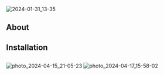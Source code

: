![2024-01-31_13-35](https://github.com/ThickBunBun/Qt5YtDL/assets/81237388/fb959100-0ea5-4892-9e49-72dacd76ad00)


## About

## Installation 

##
![photo_2024-04-15_21-05-23](https://github.com/ThickBunBun/Qt5YtDL/assets/81237388/44f2b753-ee3b-4416-9dbe-aec7aa08caad)
![photo_2024-04-17_15-58-02](https://github.com/ThickBunBun/Qt5YtDL/assets/81237388/14a41a2a-6c5b-45c5-b600-b9d1656c7b52)
